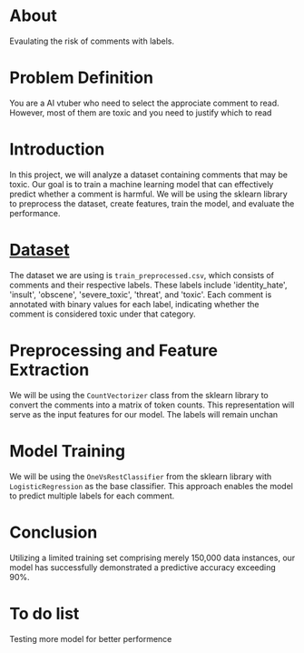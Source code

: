 # About
Evaulating the risk of comments with labels.

# Problem Definition
You are a AI vtuber who need to select the approciate comment to read. However, most of them are toxic and you need to justify which to read

# Introduction

In this project, we will analyze a dataset containing comments that may be toxic. Our goal is to train a machine learning model that can effectively predict whether a comment is harmful. We will be using the sklearn library to preprocess the dataset, create features, train the model, and evaluate the performance.

# [Dataset](https://www.kaggle.com/datasets/fizzbuzz/cleaned-toxic-comments)

The dataset we are using is `train_preprocessed.csv`, which consists of comments and their respective labels. These labels include 'identity_hate', 'insult', 'obscene', 'severe_toxic', 'threat', and 'toxic'. Each comment is annotated with binary values for each label, indicating whether the comment is considered toxic under that category.

# Preprocessing and Feature Extraction

We will be using the `CountVectorizer` class from the sklearn library to convert the comments into a matrix of token counts. This representation will serve as the input features for our model. The labels will remain unchan

# Model Training

We will be using the `OneVsRestClassifier` from the sklearn library with `LogisticRegression` as the base classifier. This approach enables the model to predict multiple labels for each comment.

# Conclusion

Utilizing a limited training set comprising merely 150,000 data instances, our model has successfully demonstrated a predictive accuracy exceeding 90%.

# To do list
Testing more model for better performence 
